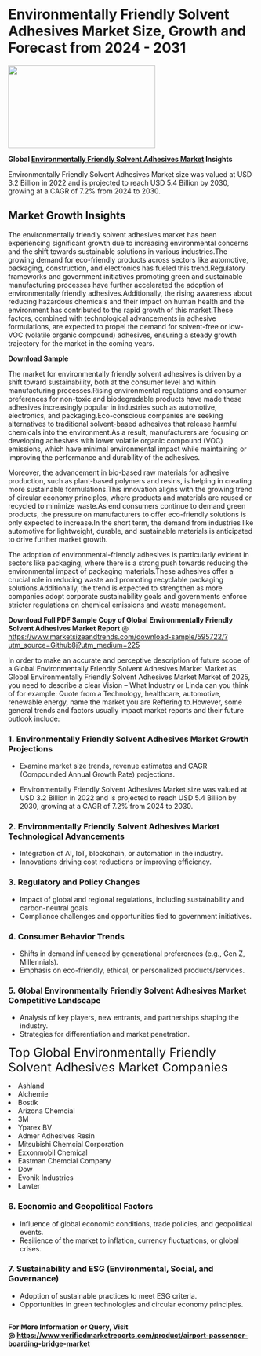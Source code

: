 <H1>Environmentally Friendly Solvent Adhesives Market Size, Growth and Forecast from 2024 - 2031</H1><img class="aligncenter size-medium wp-image-584254" src="https://thirdeyenews.in/wp-content/uploads/2024/09/Global-Market-Research-300x168.jpeg" alt="" width="300" height="168" /><p><strong>Global&nbsp;<a href="https://www.marketsizeandtrends.com/download-sample/595722/?utm_source=Github8j?utm_medium=225">Environmentally Friendly Solvent Adhesives Market</a> Insights</strong></p><p>Environmentally Friendly Solvent Adhesives Market size was valued at USD 3.2 Billion in 2022 and is projected to reach USD 5.4 Billion by 2030, growing at a CAGR of 7.2% from 2024 to 2030.</p><p><h2>Market Growth Insights</h2> <p>The environmentally friendly solvent adhesives market has been experiencing significant growth due to increasing environmental concerns and the shift towards sustainable solutions in various industries.The growing demand for eco-friendly products across sectors like automotive, packaging, construction, and electronics has fueled this trend.Regulatory frameworks and government initiatives promoting green and sustainable manufacturing processes have further accelerated the adoption of environmentally friendly adhesives.Additionally, the rising awareness about reducing hazardous chemicals and their impact on human health and the environment has contributed to the rapid growth of this market.These factors, combined with technological advancements in adhesive formulations, are expected to propel the demand for solvent-free or low-VOC (volatile organic compound) adhesives, ensuring a steady growth trajectory for the market in the coming years.</p> <p><strong>Download Sample</strong></p> <p>The market for environmentally friendly solvent adhesives is driven by a shift toward sustainability, both at the consumer level and within manufacturing processes.Rising environmental regulations and consumer preferences for non-toxic and biodegradable products have made these adhesives increasingly popular in industries such as automotive, electronics, and packaging.Eco-conscious companies are seeking alternatives to traditional solvent-based adhesives that release harmful chemicals into the environment.As a result, manufacturers are focusing on developing adhesives with lower volatile organic compound (VOC) emissions, which have minimal environmental impact while maintaining or improving the performance and durability of the adhesives.</p> <p>Moreover, the advancement in bio-based raw materials for adhesive production, such as plant-based polymers and resins, is helping in creating more sustainable formulations.This innovation aligns with the growing trend of circular economy principles, where products and materials are reused or recycled to minimize waste.As end consumers continue to demand green products, the pressure on manufacturers to offer eco-friendly solutions is only expected to increase.In the short term, the demand from industries like automotive for lightweight, durable, and sustainable materials is anticipated to drive further market growth.</p> <p>The adoption of environmental-friendly adhesives is particularly evident in sectors like packaging, where there is a strong push towards reducing the environmental impact of packaging materials.These adhesives offer a crucial role in reducing waste and promoting recyclable packaging solutions.Additionally, the trend is expected to strengthen as more companies adopt corporate sustainability goals and governments enforce stricter regulations on chemical emissions and waste management.</p> <p><span class=""><strong>Download Full PDF Sample Copy of Global Environmentally Friendly Solvent Adhesives Market Report</strong> @ <a href="https://www.marketsizeandtrends.com/download-sample/595722/?utm_source=Github8j?utm_medium=225" target="_blank">https://www.marketsizeandtrends.com/download-sample/595722/?utm_source=Github8j?utm_medium=225</a></span></p><p>In order to make an accurate and perceptive description of future scope of a Global&nbsp;Environmentally Friendly Solvent Adhesives Market Market as Global&nbsp;Environmentally Friendly Solvent Adhesives Market Market of 2025, you need to describe a clear Vision &ndash; What Industry or Linda can you think of for example: Quote from a Technology, healthcare, automotive, renewable energy, name the market you are Reffering to.However, some general trends and factors usually impact market reports and their future outlook include:</p><h3>1.&nbsp;<strong>Environmentally Friendly Solvent Adhesives Market Growth Projections</strong></h3><ul><li>Examine market size trends, revenue estimates and CAGR (Compounded Annual Growth Rate) projections.</li><li><p>Environmentally Friendly Solvent Adhesives Market size was valued at USD 3.2 Billion in 2022 and is projected to reach USD 5.4 Billion by 2030, growing at a CAGR of 7.2% from 2024 to 2030.</p></li></ul><h3>2.&nbsp;<strong>Environmentally Friendly Solvent Adhesives Market Technological Advancements</strong></h3><ul><li>Integration of AI, IoT, blockchain, or automation in the industry.</li><li>Innovations driving cost reductions or improving efficiency.</li></ul><h3>3.&nbsp;<strong>Regulatory and Policy Changes</strong></h3><ul><li>Impact of global and regional regulations, including sustainability and carbon-neutral goals.</li><li>Compliance challenges and opportunities tied to government initiatives.</li></ul><h3>4.&nbsp;<strong>Consumer Behavior Trends</strong></h3><ul><li>Shifts in demand influenced by generational preferences (e.g., Gen Z, Millennials).</li><li>Emphasis on eco-friendly, ethical, or personalized products/services.</li></ul><h3>5.&nbsp;<strong>Global Environmentally Friendly Solvent Adhesives Market Competitive Landscape</strong></h3><ul><li>Analysis of key players, new entrants, and partnerships shaping the industry.</li><li>Strategies for differentiation and market penetration.</li></ul><p data-pm-slice="1 1 []"><span style="color: inherit; font-family: inherit; font-size: 25px;">Top Global Environmentally Friendly Solvent Adhesives Market Companies</span></p><div class="" data-test-id=""><p><li>Ashland</li><li> Alchemie</li><li> Bostik</li><li> Arizona Chemcial</li><li> 3M</li><li> Yparex BV</li><li> Admer Adhesives Resin</li><li> Mitsubishi Chemcial Corporation</li><li> Exxonmobil Chemical</li><li> Eastman Chemcial Company</li><li> Dow</li><li> Evonik Industries</li><li> Lawter</li></p></div><h3>6.&nbsp;<strong>Economic and Geopolitical Factors</strong></h3><ul><li>Influence of global economic conditions, trade policies, and geopolitical events.</li><li>Resilience of the market to inflation, currency fluctuations, or global crises.</li></ul><h3>7.&nbsp;<strong>Sustainability and ESG (Environmental, Social, and Governance)</strong></h3><ul><li>Adoption of sustainable practices to meet ESG criteria.</li><li>Opportunities in green technologies and circular economy principles.</li></ul><h2><strong style="font-size: 14px;">For More Information or Query, Visit @&nbsp;</strong><a style="background-color: #ffffff; font-size: 14px;" href="https://www.marketsizeandtrends.com/report/environmentally-friendly-solvent-adhesives-market/" target="_blank">https://www.verifiedmarketreports.com/product/airport-passenger-boarding-bridge-market</a></h2>